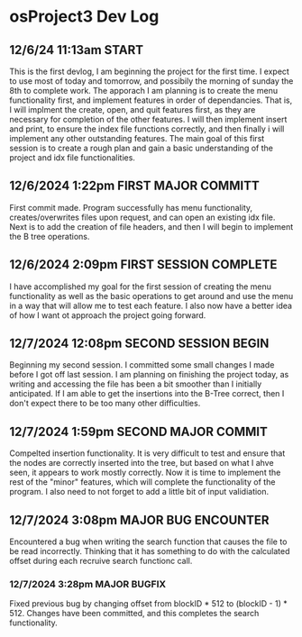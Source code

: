 # osProject3 Dev Log
## 12/6/24 11:13am START
  This is the first devlog, I am beginning the project for the first time. I expect to use most of today and tomorrow, and possibily the morning of sunday the 8th to complete work.
  The apporach I am planning is to create the menu functionality first, and implement features in order of dependancies. That is, I will implment the create, open, and quit features
  first, as they are necessary for completion of the other features. I will then implement insert and print, to ensure the index file functions correctly, and then finally i will
  implement any other outstanding features. The main goal of this first session is to create a rough plan and gain a basic understanding of the project and idx file functionalities.

## 12/6/2024 1:22pm FIRST MAJOR COMMITT
  First commit made. Program successfully has menu functionality, creates/overwrites files upon request, and can open an existing idx file. Next is to add the creation of file headers, and
  then I will begin to implement the B tree operations.

## 12/6/2024 2:09pm FIRST SESSION COMPLETE
  I have accomplished my goal for the first session of creating the menu functionality as well as the basic operations to get around and use the menu in a way that will allow me to test
  each feature. I also now have a better idea of how I want ot approach the project going forward.

## 12/7/2024 12:08pm SECOND SESSION BEGIN
  Beginning my second session. I committed some small changes I made before I got off last session. I am planning on finishing the project today, as writing and accessing the file has been
  a bit smoother than I initially anticipated. If I am able to get the insertions into the B-Tree correct, then I don't expect there to be too many other difficulties.

## 12/7/2024 1:59pm SECOND MAJOR COMMIT
  Compelted insertion functionality. It is very difficult to test and ensure that the nodes are correctly inserted into the tree, but based on what I ahve seen, it appears to work mostly correctly.
  Now it is time to implement the rest of the "minor" features, which will complete the functionality of the program. I also need to not forget to add a little bit of input validiation.

## 12/7/2024 3:08pm MAJOR BUG ENCOUNTER
  Encountered a bug when writing the search function that causes the file to be read incorrectly. Thinking that it has something to do with the calculated
  offset during each recruive search functionc call.

### 12/7/2024 3:28pm MAJOR BUGFIX
  Fixed previous bug by changing offset from blockID * 512 to (blockID - 1) * 512. Changes have been committed, and this completes the search functionality.
